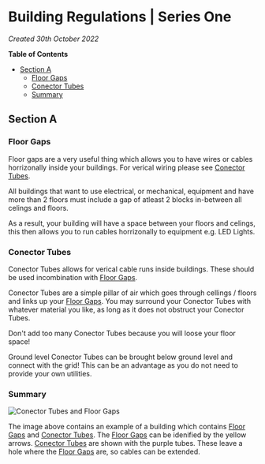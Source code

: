 # Building Regulations | Series One
*Created 30th October 2022*

**Table of Contents**
* <a href="#section-a">Section A</a>
  * <a href="#floor-gaps">Floor Gaps</a>
  * <a href="#conector-tubes">Conector Tubes</a>
  * <a href="#summary">Summary</a>

## Section A
### Floor Gaps

Floor gaps are a very useful thing which allows you to have wires or cables horrizonally inside your buildings. For verical wiring please see <a href="#conector-tubes">Conector Tubes</a>.

All buildings that want to use electrical, or mechanical, equipment and have more than 2 floors must include a gap of atleast 2 blocks in-between all celings and floors.

As a result, your building will have a space between your floors and celings, this then allows you to run cables horrizonally to equipment e.g. LED Lights.

### Conector Tubes

Conector Tubes allows for verical cable runs inside buildings. These should be used incombination with <a href="#floor-gaps">Floor Gaps</a>.

Conector Tubes are a simple pillar of air which goes through cellings / floors and links up your <a href="#floor-gaps">Floor Gaps</a>. You may surround your Conector Tubes with whatever material you like, as long as it does not obstruct your Conector Tubes.

Don't add too many Conector Tubes because you will loose your floor space!

Ground level Conector Tubes can be brought below ground level and connect with the grid! This can be an advantage as you do not need to provide your own utilities.

### Summary

![Conector Tubes and Floor Gaps](https://github.com/Samland-Gov/polices/raw/main/regulations/Building_Regulations_Series_1/images/tubes_and_connectors.png "An image with Conector Tubes and Floor Gaps.")

The image above contains an example of a building which contains <a href="#floor-gaps">Floor Gaps</a> and <a href="#conector-tubes">Conector Tubes</a>. The <a href="#floor-gaps">Floor Gaps</a> can be idenified by the yellow arrows. <a href="#conector-tubes">Conector Tubes</a> are shown with the purple tubes. These leave a hole where the <a href="#floor-gaps">Floor Gaps</a> are, so cables can be extended.